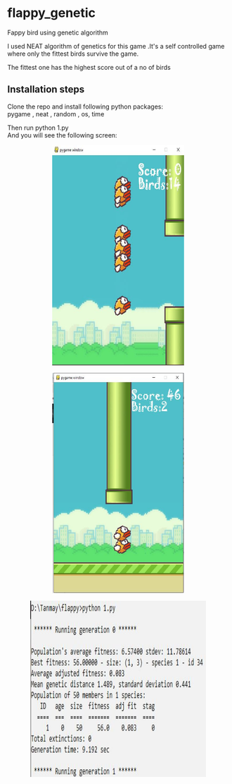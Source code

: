 # flappy_genetic
Fappy bird using genetic algorithm

I used NEAT algorithm of genetics for this game .It's a self controlled game where only the fittest birds survive the game.  

The fittest one has the highest score out of a no of birds  
## Installation steps  
Clone the repo and install following python packages:  
pygame ,  neat ,  random ,  os,  time  

Then run python 1.py  
And you will see the following screen:  

<p align="center">
  <img width="300" height="500" src="imgs/1.JPG">
</p>  
<p align="center">
  <img width="300" height="500" src="imgs/2.JPG">
</p>  
<p align="center">
  <img width="400" height="400" src="imgs/3.JPG">
</p>

